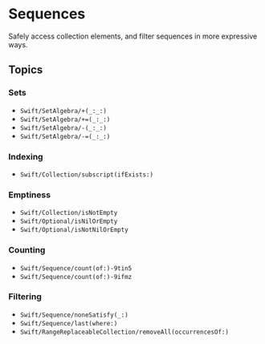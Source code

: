 # Sequences

Safely access collection elements, and filter sequences in more expressive ways.

## Topics

### Sets

 - ``Swift/SetAlgebra/+(_:_:)``
 - ``Swift/SetAlgebra/+=(_:_:)``
 - ``Swift/SetAlgebra/-(_:_:)``
 - ``Swift/SetAlgebra/-=(_:_:)``

### Indexing

 - ``Swift/Collection/subscript(ifExists:)``

### Emptiness

 - ``Swift/Collection/isNotEmpty``
 - ``Swift/Optional/isNilOrEmpty``
 - ``Swift/Optional/isNotNilOrEmpty``

### Counting

- ``Swift/Sequence/count(of:)-9tin5``
- ``Swift/Sequence/count(of:)-9ifmz``

### Filtering

- ``Swift/Sequence/noneSatisfy(_:)``
- ``Swift/Sequence/last(where:)``
- ``Swift/RangeReplaceableCollection/removeAll(occurrencesOf:)``
